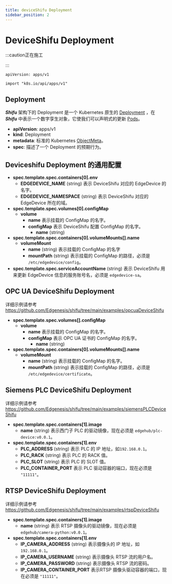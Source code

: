 ```yaml
---
title: deviceShifu Deployment
sidebar_position: 2
---
```


# DeviceShifu Deployment

:::caution正在施工

:::

`apiVersion: apps/v1`

`import "k8s.io/api/apps/v1"`

## Deployment

***Shifu*** 架构下的 Deployment 是一个 Kubernetes 原生的 [Deployment](https://kubernetes.io/docs/reference/kubernetes-api/workload-resources/deployment-v1/) ，在 ***Shifu*** 中表示一个数字孪生对象，它使我们可以声明式的更新 [Pods](https://kubernetes.io/docs/reference/kubernetes-api/workload-resources/pod-v1/)。

- **apiVersion**: apps/v1
- **kind**: Deployment
- **metadata**: 标准的 Kubernetes [ObjectMeta](https://kubernetes.io/docs/reference/kubernetes-api/common-definitions/object-meta/#ObjectMeta)。
- **spec**: 描述了一个 Deployment 的预期行为。

## Deviceshifu Deployment 的通用配置

- **spec.template.spec.containers[0].env**
  - **EDGEDEVICE_NAME** (string)
    表示 DeviceShifu 对应的 EdgeDevice 的名字。
  - **EDGEDEVICE_NAMESPACE** (string)
    表示 DeviceShifu 对应的 EdgeDevice 所在的域。
- **spec.template.spec.volumes[0].configMap**
  - **volume**
    - **name**
      表示挂载的 ConfigMap 的名字。
    - **configMap**
      表示 DeviceShifu 配置 ConfigMap 的名字。
      - **name** (string)
- **spec.template.spec.containers[0].volumeMounts[].name**
  - **volumeMount**
    - **name** (string)
      表示挂载的 ConfigMap 的名字
    - **mountPath** (string)
      表示挂载的 ConfigMap 的路径，必须是 `/etc/edgedevice/config`。
- **spec.template.spec.serviceAccountName** (string)
  表示 DeviceShifu 用来更新 EdgeDevice 信息的服务账号名，必须是 `edgedevice-sa`。

## OPC UA DeviceShifu Deployment

详细示例请参考 https://github.com/Edgenesis/shifu/tree/main/examples/opcuaDeviceShifu

- **spec.template.spec.volumes[].configMap**
  - **volume**
    - **name**
      表示挂载的 ConfigMap 的名字。
    - **configMap**
      表示 OPC UA 证书的 ConfigMap 的名字。
      - **name** (string)
- **spec.template.spec.containers[0].volumeMounts[].name**
  - **volumeMount**
    - **name** (string)
      表示挂载的 ConfigMap 的名字。
    - **mountPath** (string)
      表示挂载的 ConfigMap 的路径，必须是 `/etc/edgedevice/certificate`。

## Siemens PLC DeviceShifu Deployment

详细示例请参考 https://github.com/Edgenesis/shifu/tree/main/examples/siemensPLCDeviceShifu

- **spec.template.spec.containers[1].image**
  - **name** (string)
    表示西门子 PLC 的驱动镜像，现在必须是 `edgehub/plc-device:v0.0.1`。
- **spec.template.spec.containers[1].env**
  - **PLC_ADDRESS** (string)
    表示 PLC 的 IP 地址，如`192.168.0.1`。
  - **PLC_RACK** (string)
    表示 PLC 的 RACK 值。
  - **PLC_SLOT** (string)
    表示 PLC 的 SLOT 值。
  - **PLC_CONTAINER_PORT**
    表示 PLC 驱动容器的端口，现在必须是 `"11111"`。

## RTSP DeviceShifu Deployment

详细示例请参考 https://github.com/Edgenesis/shifu/tree/main/examples/rtspDeviceShifu

- **spec.template.spec.containers[1].image**
  - **name** (string)
    表示 RTSP 摄像头的驱动镜像，现在必须是 `edgehub/camera-python:v0.0.1`。
- **spec.template.spec.containers[1].env**
  - **IP_CAMERA_ADDRESS** (string)
    表示摄像头的 IP 地址，如`192.168.0.1`。
  - **IP_CAMERA_USERNAME** (string)
    表示摄像头 RTSP 流的用户名。
  - **IP_CAMERA_PASSWORD** (string)
    表示摄像头 RTSP 流的密码。
  - **IP_CAMERA_CONTAINER_PORT**
    表示RTSP 摄像头驱动容器的端口，现在必须是 `"11111"`。
